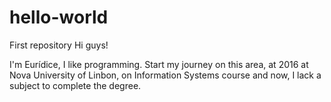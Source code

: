 # hello-world
First repository
Hi guys!

I'm Eurídice, I like programming. Start my journey on this area, at 2016 at Nova University of Linbon, on Information Systems course and now, I lack a subject to complete the degree.
